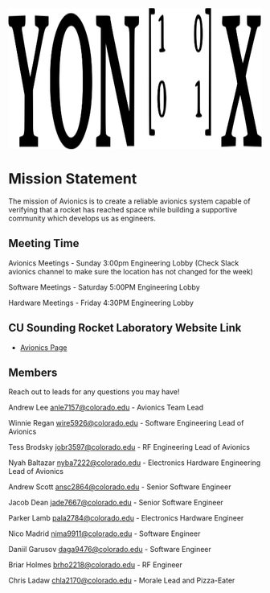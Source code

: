 <img src="images/yonixv2.png" width="600" height="280">

# Mission Statement

The mission of Avionics is to create a reliable avionics system capable of verifying that a rocket has reached space while building a supportive community which develops us as engineers.

## Meeting Time

Avionics Meetings - Sunday 3:00pm Engineering Lobby (Check Slack avionics channel to make sure the location has not changed for the week)

Software Meetings - Saturday 5:00PM Engineering Lobby

Hardware Meetings - Friday 4:30PM Engineering Lobby

## CU Sounding Rocket Laboratory Website Link

- [Avionics Page](https://soundingrocketlab.com/avionics/)

## Members

Reach out to leads for any questions you may have! 

Andrew Lee [anle7157@colorado.edu](mailto:anle7157@colorado.edu)    - Avionics Team Lead

Winnie Regan [wire5926@colorado.edu](mailto:wire5926@colorado.edu)  - Software Engineering Lead of Avionics

Tess Brodsky [jobr3597@colorado.edu](mailto:jobr3597@colorado.edu)  - RF Engineering Lead of Avionics

Nyah Baltazar [nyba7222@colorado.edu](mailto:nyba7222@colorado.edu) - Electronics Hardware Engineering Lead of Avionics

Andrew Scott [ansc2864@colorado.edu](mailto:ansc2864@colorado.edu) - Senior Software Engineer

Jacob Dean [jade7667@colorado.edu](mailto:jade7667@colorado.edu)   - Senior Software Engineer

Parker Lamb [pala2784@colorado.edu](mailto:pala2784@colorado.edu)    - Electronics Hardware Engineer

Nico Madrid [nima9911@colorado.edu](mailto:nima9911@colorado.edu)    - Software Engineer

Daniil Garusov [daga9476@colorado.edu](mailto:daga9476@colorado.edu) - Software Engineer

Briar Holmes [brho2218@colorado.edu](mailto:brho2218@colorado.edu)   - RF Engineer

Chris Ladaw [chla2170@colorado.edu](mailto:chla2170@colorado.edu) - Morale Lead and Pizza-Eater
